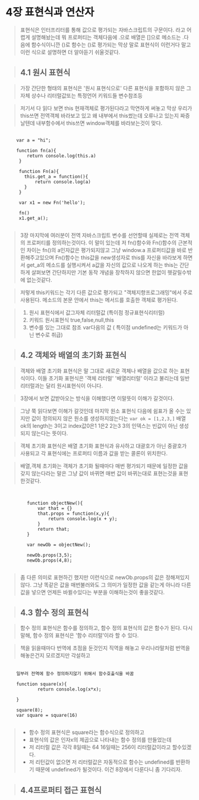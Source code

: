 # 4장 표현식과 연산자

>표현식은 인터프리터를 통해 값으로 평가되는 자바스크립트의 구문이다. 라고 어렵게 설명해놨는데 뭐 프로퍼티는 객체다음에 .으로 배열은 []으로 메소드는 .다음에 함수식이니깐 ()로 함수는 ()로 평가되는 막상 말로 표현식이 이런거다 말고 이런 식으로 설명하면 더 알아듣기 쉬울것같다.

> ## 4.1 원시 표현식

>가장 간단한 형태의 표현식은 '원시 표현식으로' 다른 표현식을 포함하지 않은 그 자체 상수나 리터럴값또는 특정언어 키워드들 변수참조등

>저기서 다 읽다 보면 this 현재객체로 평가된다라고 막연하게 써놓고 막상 우리가 this쓰면 전역객체 바라보고 있고 왜 내부에서 this썼는데 오류나고 있는지 짜증날텐데 내부함수에서 this쓰면 window객체를 바라보는것이 맞다.

<pre>
  <code>
    var a = "hi";

    function fn(a){
        return console.log(this.a)
     }

     function Fn(a){
       this.get_a = function(){
           return console.log(a)
       }
     }

     var x1 = new Fn('hello');   

     fn()          
     x1.get_a();
  </code>
</pre>

> 3장 마지막에 여러분이 전역 자바스크립트 변수를 선언할때 실제로는 전역 객체의 프로퍼티를 정의하는것이다. 이 말이 있는데 저 fn()함수와 Fn()함수의 근본적인 차이는 fn()의 a인자값은 평가되지않고 그냥 window.a 프로퍼티값을 바로 반환해주고있으며 Fn()함수는 this값을 new생성자로 this를 자신을 바라보게 하면서 get_a의 메소드를 실행시켜서 a값을 자신의 값으로 나오게 하는 this는 간단하게 살펴보면 간단하지만 기본 동작 개념을 장착하지 않으면 한없이 헷갈릴수밖에 없는것같다.

>저렇게 this키워드는 각기 다른 값으로 평가되고 "객체지향프로그래밍"에서 주로 사용된다. 메소드의 본문 안에서 this는 메서드를 호출한 객체로 평가된다.

>1. 원시 표현식에서 값그자체 리터럴값 (특이점 정규표현식리터럴)
>2. 키워드 원시표현식 true,false,null,this
>3. 변수를 있는 그대로 참조 var다음의 값 ( 특이점 undefined는 키워드가 아닌 변수로 취급)


> ## 4.2 객체와 배열의 초기화 표현식

>객체와 배열 초기화 표현식은 말 그대로 새로운 객체나 배열을 값으로 하는 표현식이다. 이들 초기화 표현식은 '객체 리터럴' '배열리터럴' 이라고 불리는데 일반 리터럴과는 달리 원시표현식이 아니다.

>3장에서 보면 값받아오는 방식을 이해했다면 이말뜻이 이해가 갈것이다.

>그냥 쭉 읽다보면 이해가 갈것인데 마지막 원소 표현식 다음에 쉼표가 올 수는 있지만 값이 정의되지 않은 원소를 생성하지않는다는 `var ok = [1,2,3,]` 배열 ok의 length는 3이고 index값0은1 1은2 2는3 3의 인덱스는 빈값이 아닌 생성되지 않는다는 뜻이다.

>객체 초기화 표현식은 배열 초기화 표현식과 유사하고 대괄호가 아닌 중괄호가 사용되고 각 표현식에는 프로퍼티 이름과 값을 받는 콜론이 위치한다.

>배열,객체 초기화는 객체가 초기화 될때마다 매번 평가되기 때문에 일정한 값을 갖지 않는다라는 말은 그냥 값이 바뀌면 매번 값이 바뀌는대로 표현는것을 표현한것같다.

<pre>
  <code>

        function objectNew(){
            var that = {}
            that.props = function(x,y){
                return console.log(x + y);
            }
            return that;
        }

        var newOb = objectNew();

        newOb.props(3,5);
        newOb.props(4,8);
  </code>
</pre>

>좀 다른 의미로 표현하긴 했지만 이런식으로 newOb.props의 값은 정해져있지않다. 그냥 똑같은 값을 매번불러와도 그 의미가 일정한 값을 같는게 아니라 다른값을 넣으면 언제든 바뀔수있다는 부분을 이해하는것이 좋을것같다.


> ## 4.3 함수 정의 표현식

>함수 정의 표현식은 함수를 정의하고, 함수 정의 표현식의 값은 함수가 된다. 다시 말해, 함수 정의 표현식은 '함수 리터럴'이라 할 수 있다.

>책을 읽을때마다 번역에 초점을 둔것인지 직역을 해놓고 우리나라말처럼 번역을 해놓은건지 모르겠지만 각설하고


<pre>
  <code>
    일부러 전역에 함수 정의하지않기 위해서 함수호출식을 바꿈

    function square(x){
            return console.log(x*x);

    }

    square(8);
    var square = square(16)
  </code>
</pre>

>+ 함수 정의 표현식은 square라는 함수식으로 정의하고
>+ 표현식의 값은 인자x의 제곱으로 나타내는 함수 정의를 만들었는데
>+ 저 리터럴 값은 각각 8일때는 64 16일때는 256이 리터럴값이라고 할수있겠다.
>+ 저 리턴값이 없으면 저 리터럴값은 자동적으로 함수는 undefined를 반환하기 때문에 undefined가 될것이다. 이건 8장에서 다룬다니 좀 기다리자.


> ## 4.4프로퍼티 접근 표현식
